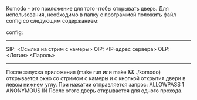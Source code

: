 Komodo - это приложение для того чтобы открывать дверь. Для использования, 
необходимо в папку с программой положить файл config со следующим содержанием:

config:
______________________________________________________________________________
SIP: <Ссылка на стрим с камеры>
OIP: <IP-адрес сервера>
OLP: <Логин> <Пароль>

______________________________________________________________________________

После запуска приложения (make run или make && ./komodo) открывается окно со
стримом с камеры и с кнопкой открытия двери в левом нижнем углу. При нажатии
отправляется запрос:
ALLOWPASS 1 ANONYMOUS IN
После этого дверь открывается для одного прохода.
